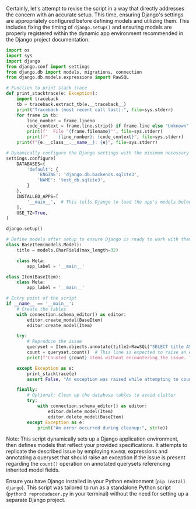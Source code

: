 Certainly, let's attempt to revise the script in a way that directly addresses the concern with an accurate setup. This time, ensuring Django's settings are appropriately configured before defining models and utilizing them. This includes fixing the timing of `django.setup()` and ensuring models are properly registered within the dynamic app environment recommended in the Django project documentation.

```python
import os
import sys
import django
from django.conf import settings
from django.db import models, migrations, connection
from django.db.models.expressions import RawSQL

# Function to print stack trace
def print_stacktrace(e: Exception):
    import traceback
    tb = traceback.extract_tb(e.__traceback__)
    print("Traceback (most recent call last):", file=sys.stderr)
    for frame in tb:
        line_number = frame.lineno
        code_context = frame.line.strip() if frame.line else "Unknown"
        print(f'  File "{frame.filename}"', file=sys.stderr)
        print(f"    {line_number}: {code_context}", file=sys.stderr)
    print(f"{e.__class__.__name__}: {e}", file=sys.stderr)

# Dynamically configure the Django settings with the minimum necessary to run the app
settings.configure(
    DATABASES={
        'default': {
            'ENGINE': 'django.db.backends.sqlite3',
            'NAME': 'test_db.sqlite3',
        }
    },
    INSTALLED_APPS=[
        '__main__',  # This tells Django to load the app's models below
    ],
    USE_TZ=True,
)

django.setup()

# Define models after setup to ensure Django is ready to work with them
class BaseItem(models.Model):
    title = models.CharField(max_length=32)

    class Meta:
        app_label = '__main__'

class Item(BaseItem):
    class Meta:
        app_label = '__main__'

# Entry point of the script
if __name__ == '__main__':
    # Create the tables
    with connection.schema_editor() as editor:
        editor.create_model(BaseItem)
        editor.create_model(Item)

    try:
        # Reproduce the issue
        queryset = Item.objects.annotate(title2=RawSQL("SELECT title AS title2 FROM __main__baseitem WHERE __main__baseitem.id = __main__item.id", ()))
        count = queryset.count()  # This line is expected to raise an error if the issue persists
        print(f"Counted {count} items without encountering the issue. The issue might have been resolved.")

    except Exception as e:
        print_stacktrace(e)
        assert False, "An exception was raised while attempting to count items. The issue likely persists."

    finally:
        # Optional: Clean up the database tables to avoid clutter
        try:
            with connection.schema_editor() as editor:
                editor.delete_model(Item)
                editor.delete_model(BaseItem)
        except Exception as e:
            print("An error occurred during cleanup:", str(e))
```

Note: This script dynamically sets up a Django application environment, then defines models that reflect your provided specifications. It attempts to replicate the described issue by employing `RawSQL` expressions and annotating a queryset that should raise an exception if the issue is present regarding the `count()` operation on annotated querysets referencing inherited model fields.

Ensure you have Django installed in your Python environment (`pip install django`). This script was tailored to run as a standalone Python script (`python3 reproduducer.py` in your terminal) without the need for setting up a separate Django project.